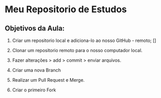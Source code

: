 # Meu Repositorio de Estudos

## Objetivos da Aula:

1. Criar um repositorio local e adiciona-lo ao nosso GitHub - remoto; []

2. Clonar um repositorio remoto para o nosso computador local.

3. Fazer alterações > add > commit > enviar arquivos.

4. Criar uma nova Branch

5. Realizar um Pull Request e Merge.

6. Criar o primeiro Fork